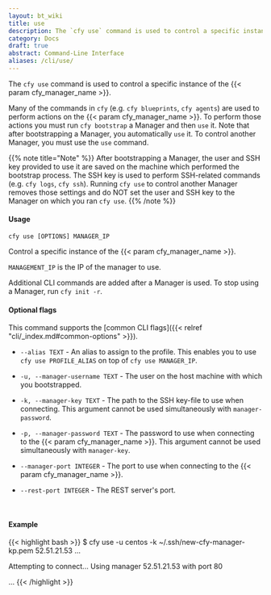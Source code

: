 ```yaml
---
layout: bt_wiki
title: use
description: The `cfy use` command is used to control a specific instance of the Cloudify Manager.
category: Docs
draft: true
abstract: Command-Line Interface
aliases: /cli/use/
---
```


The `cfy use` command is used to control a specific instance of the {{< param cfy_manager_name >}}.

Many of the commands in `cfy` (e.g. `cfy blueprints`, `cfy agents`) are used to perform actions on the {{< param cfy_manager_name >}}. To perform those actions you must run `cfy bootstrap` a Manager and then `use` it. Note that after bootstrapping a Manager, you automatically `use` it. To control another Manager, you must use the `use` command.

{{% note title="Note" %}}
After bootstrapping a Manager, the user and SSH key provided to use it are saved on the machine which performed the bootstrap process. The SSH key is used to perform SSH-related commands (e.g. `cfy logs`, `cfy ssh`). Running `cfy use` to control another Manager removes those settings and do NOT set the user and SSH key to the Manager on which you ran `cfy use`.
{{% /note %}}

#### Usage
`cfy use [OPTIONS] MANAGER_IP`

Control a specific instance of the {{< param cfy_manager_name >}}.

`MANAGEMENT_IP` is the IP of the manager to use.

Additional CLI commands are added after a Manager is used. To stop
using a Manager, run `cfy init -r`.

#### Optional flags
This command supports the [common CLI flags]({{< relref "cli/_index.md#common-options" >}}).

*  `--alias TEXT` -		An alias to assign to the profile. This enables
                        you to use `cfy use PROFILE_ALIAS` on top of
                        `cfy use MANAGER_IP`.
*  `-u, --manager-username TEXT` -
						The user on the host machine with which you
                        bootstrapped.
*  `-k, --manager-key TEXT` -
						The path to the SSH key-file to use when
                        connecting. This argument cannot be used simultaneously with `manager-password`.
*  `-p, --manager-password TEXT` -
						The password to use when connecting to the {{< param cfy_manager_name >}}. This argument cannot be used simultaneously with `manager-key`.
*  `--manager-port INTEGER` - The port to use when connecting to the {{< param cfy_manager_name >}}.

*  `--rest-port INTEGER` - The REST server's port.


&nbsp;
#### Example

{{< highlight  bash  >}}
$ cfy use -u centos -k ~/.ssh/new-cfy-manager-kp.pem 52.51.21.53
...

Attempting to connect...
Using manager 52.51.21.53 with port 80

...
{{< /highlight >}}
